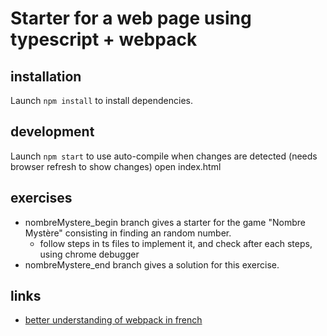 # Starter for a web page using typescript + webpack

## installation
Launch `npm install` to install dependencies.

## development
Launch `npm start` to use auto-compile when changes are detected (needs browser refresh to show changes)
open index.html

## exercises
* nombreMystere_begin branch gives a starter for the game "Nombre Mystère" consisting in finding an random number.
    * follow steps in ts files to implement it, and check after each steps, using chrome debugger
* nombreMystere_end branch gives a solution for this exercise.

## links
* [better understanding of webpack in french](http://putaindecode.io/fr/articles/js/webpack/premier-exemple/)
